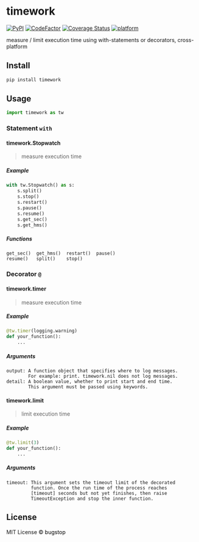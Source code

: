 # timework

[![PyPI](https://img.shields.io/pypi/v/timework)](https://pypi.org/project/timework/)
[![CodeFactor](https://www.codefactor.io/repository/github/bugstop/python-timework/badge)](https://www.codefactor.io/repository/github/bugstop/python-timework)
[![Coverage Status](https://coveralls.io/repos/github/bugstop/python-timework/badge.svg?branch=master)](https://coveralls.io/github/bugstop/python-timework?branch=master)
[![platform](https://img.shields.io/badge/platform-linux%20%7C%20macos%20%7C%20windows-red)](https://github.com/bugstop/python-timework)

measure / limit execution time using with-statements or decorators, cross-platform

## Install

```bash
pip install timework
```

## Usage

```python
import timework as tw
```

### Statement `with`

#### timework.Stopwatch

> measure execution time

##### Example

```python
with tw.Stopwatch() as s:
    s.split()
    s.stop()
    s.restart()
    s.pause()
    s.resume()
    s.get_sec()
    s.get_hms()
```

##### Functions

```
get_sec()  get_hms()  restart()  pause()
resume()   split()    stop()
```

### Decorator `@`

#### timework.timer

> measure execution time

##### Example

```python
@tw.timer(logging.warning)
def your_function():
    ...
```

##### Arguments

```
output: A function object that specifies where to log messages.
        For example: print. timework.nil does not log messages.
detail: A boolean value, whether to print start and end time.
        This argument must be passed using keywords.
```

#### timework.limit

> limit execution time

##### Example

```python
@tw.limit(3)
def your_function():
    ...
```

##### Arguments

```
timeout: This argument sets the timeout limit of the decorated
         function. Once the run time of the process reaches
         [timeout] seconds but not yet finishes, then raise
         TimeoutException and stop the inner function.
```

## License

MIT License &copy; <a href="https://github.com/bugstop" style="color: black !important; text-decoration: none !important;">bugstop</a>
